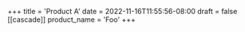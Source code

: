 +++
title = 'Product A'
date = 2022-11-16T11:55:56-08:00
draft = false
[[cascade]]
product_name = 'Foo'
+++
